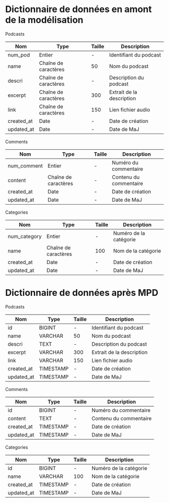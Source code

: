 # Dictionnaire de données en amont de la modélisation

Podcasts

Nom|Type|Taille|Description|
|-|-|-|-|
|num_pod|Entier|-|Identifiant du podcast|
|name|Chaîne de caractères|50|Nom du podcast|
|descri|Chaîne de caractères|-|Description du podcast|
|excerpt|Chaîne de caractères|300|Extrait de la description|
|link|Chaîne de caractères|150|Lien fichier audio|
|created_at|Date|-|Date de création|
|updated_at|Date|-|Date de MaJ|

Comments

Nom|Type|Taille|Description|
|-|-|-|-|
|num_comment|Entier|-|Numéro du commentaire|
|content|Chaîne de caractères|-|Contenu du commentaire|
|created_at|Date|-|Date de création|
|updated_at|Date|-|Date de MaJ|


Categories

Nom|Type|Taille|Description|
|-|-|-|-|
|num_category|Entier|-|Numéro de la catégorie|
|name|Chaîne de caractères|100|Nom de la catégorie|
|created_at|Date|-|Date de création|
|updated_at|Date|-|Date de MaJ|

# Dictionnaire de données après MPD

Podcasts

Nom|Type|Taille|Description|
|-|-|-|-|
|id|BIGINT|-|Identifiant du podcast|
|name|VARCHAR|50|Nom du podcast|
|descri|TEXT|-|Description du podcast|
|excerpt|VARCHAR|300|Extrait de la description|
|link|VARCHAR|150|Lien fichier audio|
|created_at|TIMESTAMP|-|Date de création|
|updated_at|TIMESTAMP|-|Date de MaJ|

Comments

Nom|Type|Taille|Description|
|-|-|-|-|
|id|BIGINT|-|Numéro du commentaire|
|content|TEXT|-|Contenu du commentaire|
|created_at|TIMESTAMP|-|Date de création|
|updated_at|TIMESTAMP|-|Date de MaJ|


Categories

Nom|Type|Taille|Description|
|-|-|-|-|
|id|BIGINT|-|Numéro de la catégorie|
|name|VARCHAR|100|Nom de la catégorie|
|created_at|TIMESTAMP|-|Date de création|
|updated_at|TIMESTAMP|-|Date de MaJ|

